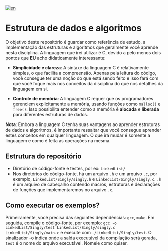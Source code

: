 [![en](https://img.shields.io/badge/lang-en-red.svg)](https://github.com/mathstylish/data-structures-and-algorithms/blob/main/README.md)
# Estrutura de dados e algoritmos

O objetivo deste repositório é guardar como referência de estudo, a implementação das estruturas e algoritmos que geralmente você aprende nesta disciplina. A linguagem que irei utilizar é C, devido a pelo menos dois pontos que **EU** acho didaticamente interessante:

- **Simplicidade e clareza**: A sintaxe da linguagem C é relativamente simples,  o que facilita a compreensão. Apenas pela leitura do código, você consegue ter uma noção do que está sendo feito e isso fará com que você foque mais nos conceitos da disciplina do que nos detalhes da linguagem em si.

- **Controle de memória**: A linguagem C requer que os programadores gerenciem explicitamente a memória, usando funções como `malloc()` e `free()`. Isso possibilita entender como a memória é **alocada** e **liberada** para diferentes estruturas de dados.

**Nota**: Embora a linguagem C tenha suas vantagens ao aprender estruturas de dados e algoritmos, é importante ressaltar que você consegue aprender estes conceitos em qualquer linguagem. O que irá mudar é somente a linguagem e como é feita as operações na mesma.

## Estrutura do repositório
 - Diretório de código-fonte e testes, por ex: `LinkedList/`
 - Nos diretórios do código-fonte, há um arquivo `.h` e um arquivo `.c`, por exemplo, `LinkedList/Singly/singly.h` e `LinkedList/Singly/singly.c`. `.h` é um arquivo de cabeçalho contendo macros, estruturas e declarações de funções que implementaremos no arquivo `.c`.

## Como executar os exemplos?
Primeiramente, você precisa das seguintes dependências: `gcc`, `make`. Em seguida, compile o código-fonte, por exemplo: `gcc -o LinkedList/Singly/test LinkedList/Singly/singly.c LinkedList/Singly/main.c` e execute com `./LinkedList/Singly/test`. O sinalizador -o indica onde a saída executável da compilação será gerada, `test` é o nome do arquivo executável. Nomeie como quiser.
 
